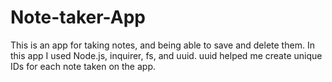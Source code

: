 # Note-taker-App
This is an app for taking notes, and being able to save and delete them.
In this app I used Node.js, inquirer, fs, and uuid. uuid helped me create unique IDs for each note taken on the app.
